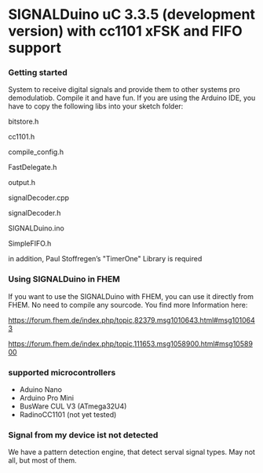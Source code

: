# SIGNALDuino uC 3.3.5 (development version) with cc1101 xFSK and FIFO support

### Getting started

System to receive digital signals and provide them to other systems pro demodulatiob.
Compile it and have fun. If you are using the Arduino IDE, you have to copy the following libs into your sketch folder:

bitstore.h

cc1101.h

compile_config.h

FastDelegate.h

output.h

signalDecoder.cpp

signalDecoder.h

SIGNALDuino.ino

SimpleFIFO.h

in addition, Paul Stoffregen’s "TimerOne" Library is required

### Using SIGNALDuino in FHEM

If you want to use the SIGNALDuino with FHEM, you can use it directly from FHEM. No need to compile any sourcode.
You find more Information here:

https://forum.fhem.de/index.php/topic,82379.msg1010643.html#msg1010643

https://forum.fhem.de/index.php/topic,111653.msg1058900.html#msg1058900


### supported microcontrollers

* Aduino Nano
* Arduino Pro Mini
* BusWare CUL V3 (ATmega32U4)
* RadinoCC1101 (not yet tested)

### Signal from my device ist not detected

We have a pattern detection engine, that detect serval signal types. May not all, but most of them.
